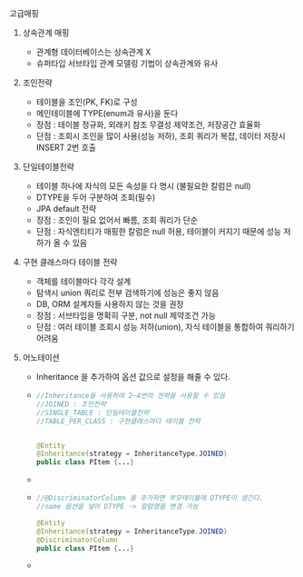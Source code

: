 고급매핑





1. 상속관계 매핑
   - 관계형 데이터베이스는 상속관계 X
   - 슈퍼타입 서브타입 관계 모델링 기법이 상속관계와 유사



2. 조인전략
   - 테이블을 조인(PK, FK)로 구성
   - 메인테이블에 TYPE(enum과 유사)을 둔다
   - 장점 : 테이블 정규화, 외래키 참조 무결성 제약조건, 저장공간 효율화
   - 단점 : 조회시 조인을 많이 사용(성능 저하), 조회 쿼리가 복잡, 데이터 저장시 INSERT 2번 호출



3. 단일테이블전략
   - 테이블 하나에 자식의 모든 속성을 다 명시 (불필요한 칼럼은 null)
   - DTYPE을 두어 구분하여 조회(필수)
   - JPA default 전략
   - 장점 : 조인이 필요 없어서 빠름, 조회 쿼리가 단순
   - 단점 : 자식엔티티가 매핑한 칼럼은 null 허용, 테이블이 커지기 때문에 성능 저하가 올 수 있음



4. 구현 클래스마다 테이블 전략
   - 객체를 테이블마다 각각 설계
   - 탐색시 union 쿼리로 전부 검색하기에 성능은 좋지 않음
   - DB, ORM 설계자들 사용하지 않는 것을 권장
   - 장점 : 서브타입을 명확히 구분, not null 제약조건 가능
   - 단점 : 여러 테이블 조회시 성능 저하(union), 자식 테이블을 통합하여 쿼리하기 어려움



5. 어노테이션

   - Inheritance 을 추가하여 옵션 값으로 설정을 해줄 수 있다.


   - ```java
     //Inheritance을 사용하여 2~4번의 전략을 사용할 수 있음
     //JOINED : 조인전략
     //SINGLE_TABLE : 단일테이블전략
     //TABLE_PER_CLASS : 구현클래스마다 테이블 전략


     @Entity
     @Inheritance(strategy = InheritanceType.JOINED)
     public class PItem {...}
     ```

   - ​

   - ```java
     //@DiscriminatorColumn 을 추가하면 부모테이블에 DTYPE이 생긴다.
     //name 옵션을 넣어 DTYPE -> 칼럼명을 변경 가능

     @Entity
     @Inheritance(strategy = InheritanceType.JOINED)
     @DiscriminatorColumn
     public class PItem {...}
     ```

   - ​